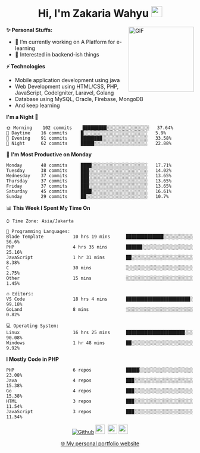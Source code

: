 <h1 align="center">Hi, I'm Zakaria Wahyu <img src="https://github.com/TheDudeThatCode/TheDudeThatCode/blob/master/Assets/Hi.gif" width="29px"></h1>

<img align="right" alt="GIF" height="175px" src="https://www.nayakapratama.co.id/wp-content/uploads/2019/07/Website-Maintenance.gif" />

**✨ Personal Stuffs:**
- 🔭 I’m currently working on A Platform for e-learning 
- 🌱 Interested in backend-ish things

**⚡ Technologies**
- Mobile application development using java
- Web Development using HTML/CSS, PHP, JavaScript, CodeIgniter, Laravel, Golang
- Database using MySQL, Oracle, Firebase, MongoDB
- And keep learning

<!--START_SECTION:waka-->
**I'm a Night 🦉** 

```text
🌞 Morning    102 commits    █████████░░░░░░░░░░░░░░░░   37.64% 
🌆 Daytime    16 commits     █░░░░░░░░░░░░░░░░░░░░░░░░   5.9% 
🌃 Evening    91 commits     ████████░░░░░░░░░░░░░░░░░   33.58% 
🌙 Night      62 commits     █████░░░░░░░░░░░░░░░░░░░░   22.88%

```
📅 **I'm Most Productive on Monday** 

```text
Monday       48 commits     ████░░░░░░░░░░░░░░░░░░░░░   17.71% 
Tuesday      38 commits     ███░░░░░░░░░░░░░░░░░░░░░░   14.02% 
Wednesday    37 commits     ███░░░░░░░░░░░░░░░░░░░░░░   13.65% 
Thursday     37 commits     ███░░░░░░░░░░░░░░░░░░░░░░   13.65% 
Friday       37 commits     ███░░░░░░░░░░░░░░░░░░░░░░   13.65% 
Saturday     45 commits     ████░░░░░░░░░░░░░░░░░░░░░   16.61% 
Sunday       29 commits     ██░░░░░░░░░░░░░░░░░░░░░░░   10.7%

```


📊 **This Week I Spent My Time On** 

```text
⌚︎ Time Zone: Asia/Jakarta

💬 Programming Languages: 
Blade Template           10 hrs 19 mins      ██████████████░░░░░░░░░░░   56.6% 
PHP                      4 hrs 35 mins       ██████░░░░░░░░░░░░░░░░░░░   25.16% 
JavaScript               1 hr 31 mins        ██░░░░░░░░░░░░░░░░░░░░░░░   8.38% 
C                        30 mins             ░░░░░░░░░░░░░░░░░░░░░░░░░   2.75% 
Other                    15 mins             ░░░░░░░░░░░░░░░░░░░░░░░░░   1.45%

🔥 Editors: 
VS Code                  18 hrs 4 mins       ████████████████████████░   99.18% 
GoLand                   8 mins              ░░░░░░░░░░░░░░░░░░░░░░░░░   0.82%

💻 Operating System: 
Linux                    16 hrs 25 mins      ██████████████████████░░░   90.08% 
Windows                  1 hr 48 mins        ██░░░░░░░░░░░░░░░░░░░░░░░   9.92%

```

**I Mostly Code in PHP** 

```text
PHP                      6 repos             █████░░░░░░░░░░░░░░░░░░░░   23.08% 
Java                     4 repos             ███░░░░░░░░░░░░░░░░░░░░░░   15.38% 
Go                       4 repos             ███░░░░░░░░░░░░░░░░░░░░░░   15.38% 
HTML                     3 repos             ███░░░░░░░░░░░░░░░░░░░░░░   11.54% 
JavaScript               3 repos             ███░░░░░░░░░░░░░░░░░░░░░░   11.54%

```



<!--END_SECTION:waka-->

<p align="center">
<a href="https://github.com/zakariawahyu" target="_blank"><img alt="Github" src="https://img.shields.io/badge/GitHub-%2312100E.svg?&style=for-the-badge&logo=Github&logoColor=white" /></a>
<a href="https://www.twitter.com/_zakariawahyu"><img src="https://img.shields.io/badge/twitter-%231DA1F2.svg?&style=for-the-badge&logo=twitter&logoColor=white" height=25></a> 
<a href="https://www.linkedin.com/in/zakariawahyu"><img src="https://img.shields.io/badge/linkedin-%230077B5.svg?&style=for-the-badge&logo=linkedin&logoColor=white" height=25></a> 
<a href="https://www.instagram.com/_zakariawahyu"><img src="https://img.shields.io/badge/instagram-%23E4405F.svg?&style=for-the-badge&logo=instagram&logoColor=white" height=25></a></p>
<p align="center"><a href="https://www.zakariawahyu.site">🌐 My personal portfolio website</a></p>
